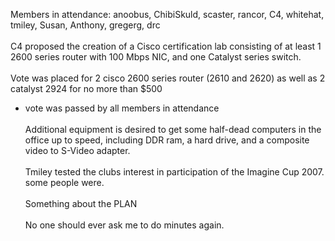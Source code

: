 Members in attendance: anoobus, ChibiSkuld, scaster, rancor, C4, whitehat, tmiley, Susan, Anthony, gregerg, drc 
<br>
<br>
C4 proposed the creation of a Cisco certification lab consisting of at least
1 2600 series router with 100 Mbps NIC, and one Catalyst series switch.
<br><br>
Vote was placed for 2 cisco 2600 series router (2610 and 2620) as well as 2 catalyst 2924 for no more than $500
- vote was passed by all members in attendance
<br><br>
Additional equipment is desired to get some half-dead computers in the office up to speed, including DDR ram, a hard drive, and a composite video to S-Video adapter.
<br><br>
Tmiley tested the clubs interest in participation of the Imagine Cup 2007.
some people were.
<br><br>
Something about the PLAN
<br><br>
No one should ever ask me to do minutes again.
